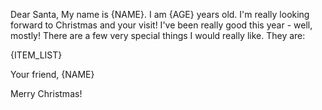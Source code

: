 Dear Santa,
My name is {NAME}. I am {AGE} years old. I'm really looking forward to Christmas and your visit! I've been really good this year - well, mostly!
There are a few very special things I would really like. They are:

{ITEM_LIST}

Your friend,
{NAME}

Merry Christmas!
